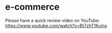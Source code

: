 # e-commerce

Please have a quick review video on YouTube: https://www.youtube.com/watch?v=Bt7zhT1Kums

